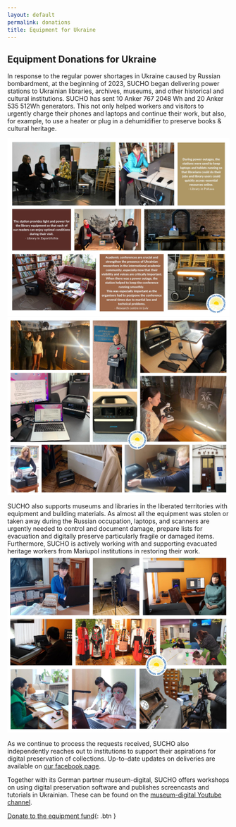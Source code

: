 ```yaml
---
layout: default
permalink: donations
title: Equipment for Ukraine
---
```


## Equipment Donations for Ukraine

In response to the regular power shortages in Ukraine caused by Russian bombardment, at the beginning of 2023, SUCHO began delivering power stations to Ukrainian libraries, archives, museums, and other historical and cultural institutions. SUCHO has sent 10 Anker 767 2048 Wh and 20 Anker 535 512Wh generators. This not only helped workers and visitors to urgently charge their phones and laptops and continue their work, but also, for example, to use a heater or plug in a dehumidifier to preserve books & cultural heritage.

<img src="/assets/images/powerstations1.jpg" title="power-stations">
<img src="/assets/images/powerstations2.jpg" title="power-stations">

SUCHO also supports museums and libraries in the liberated territories with equipment and building materials. As almost all the equipment was stolen or taken away during the Russian occupation, laptops, and scanners are urgently needed to control and document damage, prepare lists for evacuation and digitally preserve particularly fragile or damaged items. Furthermore, SUCHO is actively working with and supporting evacuated heritage workers from Mariupol institutions in restoring their work. 
<img src="/assets/images/equipment1.jpg" title="equipment-deliveries">

As we continue to process the requests received, SUCHO also independently reaches out to institutions to support their aspirations for digital preservation of collections. Up-to-date updates on deliveries are available on [our facebook page](https://www.facebook.com/sucho.initiative).

Together with its German partner museum-digital, SUCHO offers workshops on using digital preservation software and publishes screencasts and tutorials in Ukrainian. These can be found on the [museum-digital Youtube channel](https://www.youtube.com/watch?v=4DHHS9E0vXw&list=PLlwIIHnjvD4fV-klUZmcYcC4YfCNnV894).

[Donate to the equipment fund](https://opencollective.com/sucho/projects/equipment){: .btn }
